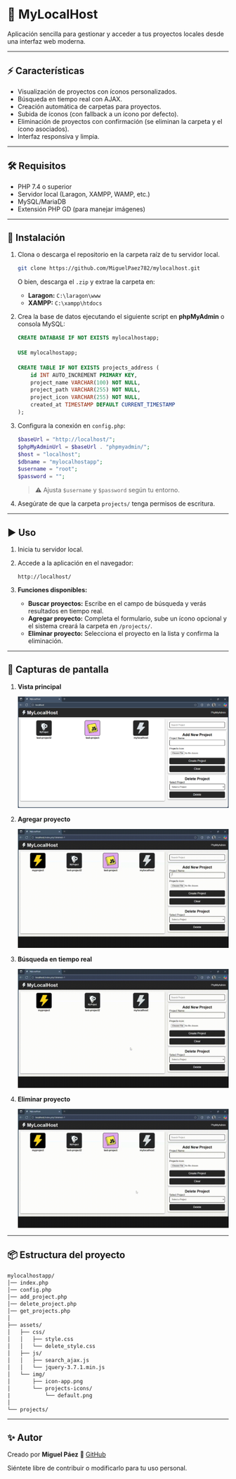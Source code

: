 # 📘 MyLocalHost

Aplicación sencilla para gestionar y acceder a tus proyectos locales desde una interfaz web moderna.  

---

## ⚡ Características

- Visualización de proyectos con íconos personalizados.  
- Búsqueda en tiempo real con AJAX.  
- Creación automática de carpetas para proyectos.  
- Subida de íconos (con fallback a un ícono por defecto).  
- Eliminación de proyectos con confirmación (se eliminan la carpeta y el ícono asociados).  
- Interfaz responsiva y limpia.  

---

## 🛠️ Requisitos

- PHP 7.4 o superior  
- Servidor local (Laragon, XAMPP, WAMP, etc.)  
- MySQL/MariaDB  
- Extensión PHP GD (para manejar imágenes)  

---

## 📂 Instalación

1. Clona o descarga el repositorio en la carpeta raíz de tu servidor local.  

   ```bash
   git clone https://github.com/MiguelPaez782/mylocalhost.git
   ```

   O bien, descarga el `.zip` y extrae la carpeta en:  
   - **Laragon:** `C:\laragon\www`  
   - **XAMPP:** `C:\xampp\htdocs`  

2. Crea la base de datos ejecutando el siguiente script en **phpMyAdmin** o consola MySQL:  

   ```sql
   CREATE DATABASE IF NOT EXISTS mylocalhostapp;

   USE mylocalhostapp;

   CREATE TABLE IF NOT EXISTS projects_address (
       id INT AUTO_INCREMENT PRIMARY KEY,
       project_name VARCHAR(100) NOT NULL,
       project_path VARCHAR(255) NOT NULL,
       project_icon VARCHAR(255) NOT NULL,
       created_at TIMESTAMP DEFAULT CURRENT_TIMESTAMP
   );
   ```

3. Configura la conexión en `config.php`:  

   ```php
   $baseUrl = "http://localhost/";
   $phpMyAdminUrl = $baseUrl . "phpmyadmin/";
   $host = "localhost";
   $dbname = "mylocalhostapp";
   $username = "root";
   $password = "";
   ```

   > ⚠️ Ajusta `$username` y `$password` según tu entorno.

4. Asegúrate de que la carpeta `projects/` tenga permisos de escritura.  

---

## ▶️ Uso

1. Inicia tu servidor local.  
2. Accede a la aplicación en el navegador:  

   ```
   http://localhost/
   ```

3. **Funciones disponibles:**  
   - **Buscar proyectos:** Escribe en el campo de búsqueda y verás resultados en tiempo real.  
   - **Agregar proyecto:** Completa el formulario, sube un ícono opcional y el sistema creará la carpeta en `/projects/`.  
   - **Eliminar proyecto:** Selecciona el proyecto en la lista y confirma la eliminación.  

---

## 📸 Capturas de pantalla

1. **Vista principal**
  
   ![Vista principal](screenshots/home.png)
 

2. **Agregar proyecto**
 
   ![Agregar proyecto](screenshots/add-project.gif)
   

3. **Búsqueda en tiempo real** 
   
   ![Búsqueda](screenshots/search-project.gif)


4. **Eliminar proyecto**  
 
   ![Eliminar proyecto](screenshots/delete-project.gif)


---

## 📦 Estructura del proyecto

```
mylocalhostapp/
│── index.php
│── config.php
│── add_project.php
│── delete_project.php
│── get_projects.php
│
├── assets/
│   ├── css/
│   │   ├── style.css
│   │   └── delete_style.css
│   ├── js/
│   │   ├── search_ajax.js
│   │   └── jquery-3.7.1.min.js
│   └── img/
│       ├── icon-app.png
│       └── projects-icons/
|           └── default.png
│  
└── projects/   
```

---

## ✨ Autor

Creado por **Miguel Páez**
🔗 [GitHub](https://github.com/MiguelPaez782)

Siéntete libre de contribuir o modificarlo para tu uso personal.
